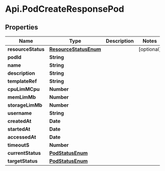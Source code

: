 # Api.PodCreateResponsePod

## Properties

Name | Type | Description | Notes
------------ | ------------- | ------------- | -------------
**resourceStatus** | [**ResourceStatusEnum**](ResourceStatusEnum.md) |  | [optional] 
**podId** | **String** |  | 
**name** | **String** |  | 
**description** | **String** |  | 
**templateRef** | **String** |  | 
**cpuLimMCpu** | **Number** |  | 
**memLimMb** | **Number** |  | 
**storageLimMb** | **Number** |  | 
**username** | **String** |  | 
**createdAt** | **Date** |  | 
**startedAt** | **Date** |  | 
**accessedAt** | **Date** |  | 
**timeoutS** | **Number** |  | 
**currentStatus** | [**PodStatusEnum**](PodStatusEnum.md) |  | 
**targetStatus** | [**PodStatusEnum**](PodStatusEnum.md) |  | 


